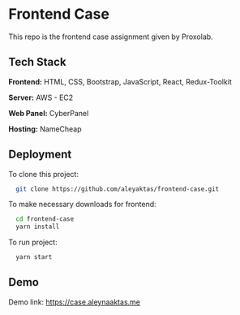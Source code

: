 
# Frontend Case

This repo is the frontend case assignment given by Proxolab.

## Tech Stack

**Frontend:** HTML, CSS, Bootstrap, JavaScript, React, Redux-Toolkit

**Server:** AWS - EC2

**Web Panel:** CyberPanel

**Hosting:** NameCheap



  
## Deployment


To clone this project:
```bash
  git clone https://github.com/aleyaktas/frontend-case.git
```
To make necessary downloads for frontend:
```bash
  cd frontend-case
  yarn install
```
To run project:
```bash 
  yarn start
```

## Demo

Demo link: https://case.aleynaaktas.me

